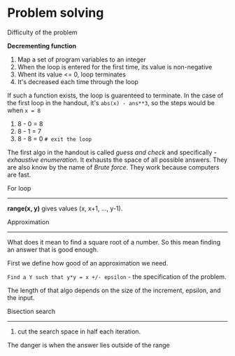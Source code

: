 Problem solving
===============

Difficulty of the problem

**Decrementing function**

1. Map a set of program variables to an integer
2. When the loop is entered for the first time, its value is non-negative
3. Whent its value <= 0, loop terminates
4. It's decreased each time through the loop

If such a function exists, the loop is guarenteed to terminate. In the case of the first loop in the handout, it's `abs(x) - ans**3`, so the steps would be when `x = 8`

1. 8 - 0 = 8
2. 8 - 1 = 7
3. 8 - 8 = 0 `# exit the loop`

The first algo in the handout is called *guess and check* and specifically - *exhaustive enumeration*. It exhausts the space of all possible answers. They are also know by the name of *Brute force*. They work because computers are fast.

For loop
________

**range(x, y)** gives values (x, x+1, ..., y-1).

Approximation
_____________

What does it mean to find a square root of a number. So this mean finding an answer that is good enough.

First we define how good of an approximation we need.

`Find a Y such that y*y = x +/- epsilon` - the specification of the problem.

The length of that algo depends on the size of the increment, epsilon, and the input.

Bisection search
________________

1. cut the search space in half each iteration.

The danger is when the answer lies outside of the range
